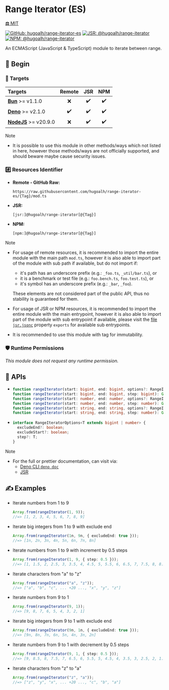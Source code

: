 # Range Iterator (ES)

[**⚖️** MIT](./LICENSE.md)

[![GitHub: hugoalh/range-iterator-es](https://img.shields.io/github/v/release/hugoalh/range-iterator-es?label=hugoalh/range-iterator-es&labelColor=181717&logo=github&logoColor=ffffff&sort=semver&style=flat "GitHub: hugoalh/range-iterator-es")](https://github.com/hugoalh/range-iterator-es)
[![JSR: @hugoalh/range-iterator](https://img.shields.io/jsr/v/@hugoalh/range-iterator?label=@hugoalh/range-iterator&labelColor=F7DF1E&logo=jsr&logoColor=000000&style=flat "JSR: @hugoalh/range-iterator")](https://jsr.io/@hugoalh/range-iterator)
[![NPM: @hugoalh/range-iterator](https://img.shields.io/npm/v/@hugoalh/range-iterator?label=@hugoalh/range-iterator&labelColor=CB3837&logo=npm&logoColor=ffffff&style=flat "NPM: @hugoalh/range-iterator")](https://www.npmjs.com/package/@hugoalh/range-iterator)

An ECMAScript (JavaScript & TypeScript) module to iterate between range.

## 🔰 Begin

### 🎯 Targets

| **Targets** | **Remote** | **JSR** | **NPM** |
|:--|:-:|:-:|:-:|
| **[Bun](https://bun.sh/)** >= v1.1.0 | ❌ | ✔️ | ✔️ |
| **[Deno](https://deno.land/)** >= v2.1.0 | ✔️ | ✔️ | ✔️ |
| **[NodeJS](https://nodejs.org/)** >= v20.9.0 | ❌ | ✔️ | ✔️ |

> [!NOTE]
> - It is possible to use this module in other methods/ways which not listed in here, however those methods/ways are not officially supported, and should beware maybe cause security issues.

### #️⃣ Resources Identifier

- **Remote - GitHub Raw:**
  ```
  https://raw.githubusercontent.com/hugoalh/range-iterator-es/{Tag}/mod.ts
  ```
- **JSR:**
  ```
  [jsr:]@hugoalh/range-iterator[@{Tag}]
  ```
- **NPM:**
  ```
  [npm:]@hugoalh/range-iterator[@{Tag}]
  ```

> [!NOTE]
> - For usage of remote resources, it is recommended to import the entire module with the main path `mod.ts`, however it is also able to import part of the module with sub path if available, but do not import if:
>
>   - it's path has an underscore prefix (e.g.: `_foo.ts`, `_util/bar.ts`), or
>   - it is a benchmark or test file (e.g.: `foo.bench.ts`, `foo.test.ts`), or
>   - it's symbol has an underscore prefix (e.g.: `_bar`, `_foo`).
>
>   These elements are not considered part of the public API, thus no stability is guaranteed for them.
> - For usage of JSR or NPM resources, it is recommended to import the entire module with the main entrypoint, however it is also able to import part of the module with sub entrypoint if available, please visit the [file `jsr.jsonc`](./jsr.jsonc) property `exports` for available sub entrypoints.
> - It is recommended to use this module with tag for immutability.

### 🛡️ Runtime Permissions

*This module does not request any runtime permission.*

## 🧩 APIs

- ```ts
  function rangeIterator(start: bigint, end: bigint, options?: RangeIteratorOptions<bigint>): Generator<bigint>;
  function rangeIterator(start: bigint, end: bigint, step: bigint): Generator<bigint>;
  function rangeIterator(start: number, end: number, options?: RangeIteratorOptions<number>): Generator<number>;
  function rangeIterator(start: number, end: number, step: number): Generator<number>;
  function rangeIterator(start: string, end: string, options?: RangeIteratorOptions<number>): Generator<string>;
  function rangeIterator(start: string, end: string, step: number): Generator<string>;
  ```
- ```ts
  interface RangeIteratorOptions<T extends bigint | number> {
    excludeEnd?: boolean;
    excludeStart?: boolean;
    step?: T;
  }
  ```

> [!NOTE]
> - For the full or prettier documentation, can visit via:
>   - [Deno CLI `deno doc`](https://docs.deno.com/runtime/reference/cli/documentation_generator/)
>   - [JSR](https://jsr.io/@hugoalh/range-iterator)

## ✍️ Examples

- Iterate numbers from 1 to 9
  ```ts
  Array.from(rangeIterator(1, 9));
  //=> [1, 2, 3, 4, 5, 6, 7, 8, 9]
  ```
- Iterate big integers from 1 to 9 with exclude end
  ```ts
  Array.from(rangeIterator(1n, 9n, { excludeEnd: true }));
  //=> [1n, 2n, 3n, 4n, 5n, 6n, 7n, 8n]
  ```
- Iterate numbers from 1 to 9 with increment by 0.5 steps
  ```ts
  Array.from(rangeIterator(1, 9, { step: 0.5 }));
  //=> [1, 1.5, 2, 2.5, 3, 3.5, 4, 4.5, 5, 5.5, 6, 6.5, 7, 7.5, 8, 8.5, 9]
  ```
- Iterate characters from "a" to "z"
  ```ts
  Array.from(rangeIterator("a", "z"));
  //=> ["a", "b", "c", ... +20 ..., "x", "y", "z"]
  ```
- Iterate numbers from 9 to 1
  ```ts
  Array.from(rangeIterator(9, 1));
  //=> [9, 8, 7, 6, 5, 4, 3, 2, 1]
  ```
- Iterate big integers from 9 to 1 with exclude end
  ```ts
  Array.from(rangeIterator(9n, 1n, { excludeEnd: true }));
  //=> [9n, 8n, 7n, 6n, 5n, 4n, 3n, 2n]
  ```
- Iterate numbers from 9 to 1 with decrement by 0.5 steps
  ```ts
  Array.from(rangeIterator(9, 1, { step: 0.5 }));
  //=> [9, 8.5, 8, 7.5, 7, 6.5, 6, 5.5, 5, 4.5, 4, 3.5, 3, 2.5, 2, 1.5, 1]
  ```
- Iterate characters from "z" to "a"
  ```ts
  Array.from(rangeIterator("z", "a"));
  //=> ["z", "y", "x", ... +20 ..., "c", "b", "a"]
  ```
